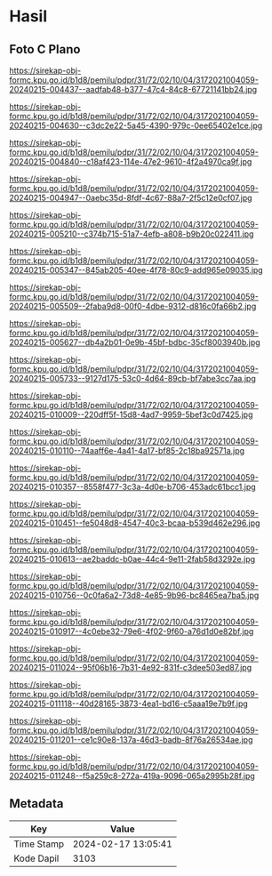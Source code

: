 # Hasil

## Foto C Plano

https://sirekap-obj-formc.kpu.go.id/b1d8/pemilu/pdpr/31/72/02/10/04/3172021004059-20240215-004437--aadfab48-b377-47c4-84c8-67721141bb24.jpg

https://sirekap-obj-formc.kpu.go.id/b1d8/pemilu/pdpr/31/72/02/10/04/3172021004059-20240215-004630--c3dc2e22-5a45-4390-979c-0ee65402e1ce.jpg

https://sirekap-obj-formc.kpu.go.id/b1d8/pemilu/pdpr/31/72/02/10/04/3172021004059-20240215-004840--c18af423-114e-47e2-9610-4f2a4970ca9f.jpg

https://sirekap-obj-formc.kpu.go.id/b1d8/pemilu/pdpr/31/72/02/10/04/3172021004059-20240215-004947--0aebc35d-8fdf-4c67-88a7-2f5c12e0cf07.jpg

https://sirekap-obj-formc.kpu.go.id/b1d8/pemilu/pdpr/31/72/02/10/04/3172021004059-20240215-005210--c374b715-51a7-4efb-a808-b9b20c022411.jpg

https://sirekap-obj-formc.kpu.go.id/b1d8/pemilu/pdpr/31/72/02/10/04/3172021004059-20240215-005347--845ab205-40ee-4f78-80c9-add965e09035.jpg

https://sirekap-obj-formc.kpu.go.id/b1d8/pemilu/pdpr/31/72/02/10/04/3172021004059-20240215-005509--2faba9d8-00f0-4dbe-9312-d816c0fa66b2.jpg

https://sirekap-obj-formc.kpu.go.id/b1d8/pemilu/pdpr/31/72/02/10/04/3172021004059-20240215-005627--db4a2b01-0e9b-45bf-bdbc-35cf8003940b.jpg

https://sirekap-obj-formc.kpu.go.id/b1d8/pemilu/pdpr/31/72/02/10/04/3172021004059-20240215-005733--9127d175-53c0-4d64-89cb-bf7abe3cc7aa.jpg

https://sirekap-obj-formc.kpu.go.id/b1d8/pemilu/pdpr/31/72/02/10/04/3172021004059-20240215-010009--220dff5f-15d8-4ad7-9959-5bef3c0d7425.jpg

https://sirekap-obj-formc.kpu.go.id/b1d8/pemilu/pdpr/31/72/02/10/04/3172021004059-20240215-010110--74aaff6e-4a41-4a17-bf85-2c18ba92571a.jpg

https://sirekap-obj-formc.kpu.go.id/b1d8/pemilu/pdpr/31/72/02/10/04/3172021004059-20240215-010357--8558f477-3c3a-4d0e-b706-453adc61bcc1.jpg

https://sirekap-obj-formc.kpu.go.id/b1d8/pemilu/pdpr/31/72/02/10/04/3172021004059-20240215-010451--fe5048d8-4547-40c3-bcaa-b539d462e296.jpg

https://sirekap-obj-formc.kpu.go.id/b1d8/pemilu/pdpr/31/72/02/10/04/3172021004059-20240215-010613--ae2baddc-b0ae-44c4-9e11-2fab58d3292e.jpg

https://sirekap-obj-formc.kpu.go.id/b1d8/pemilu/pdpr/31/72/02/10/04/3172021004059-20240215-010756--0c0fa6a2-73d8-4e85-9b96-bc8465ea7ba5.jpg

https://sirekap-obj-formc.kpu.go.id/b1d8/pemilu/pdpr/31/72/02/10/04/3172021004059-20240215-010917--4c0ebe32-79e6-4f02-9f60-a76d1d0e82bf.jpg

https://sirekap-obj-formc.kpu.go.id/b1d8/pemilu/pdpr/31/72/02/10/04/3172021004059-20240215-011024--95f06b16-7b31-4e92-831f-c3dee503ed87.jpg

https://sirekap-obj-formc.kpu.go.id/b1d8/pemilu/pdpr/31/72/02/10/04/3172021004059-20240215-011118--40d28165-3873-4ea1-bd16-c5aaa19e7b9f.jpg

https://sirekap-obj-formc.kpu.go.id/b1d8/pemilu/pdpr/31/72/02/10/04/3172021004059-20240215-011201--ce1c90e8-137a-46d3-badb-8f76a26534ae.jpg

https://sirekap-obj-formc.kpu.go.id/b1d8/pemilu/pdpr/31/72/02/10/04/3172021004059-20240215-011248--f5a259c8-272a-419a-9096-065a2995b28f.jpg


## Metadata

| Key        | Value               |
| ---------- | ------------------- |
| Time Stamp | 2024-02-17 13:05:41 |
| Kode Dapil | 3103                |



